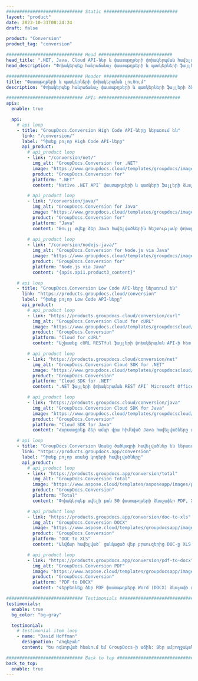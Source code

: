 ```yaml
---
############################# Static ############################
layout: "product"
date: 2023-10-31T08:24:24
draft: false

product: "Conversion"
product_tag: "conversion"

############################# Head ############################
head_title: ".NET, Java, Cloud API-ներ և փաստաթղթերի փոխակերպման հավելվածներ GroupDocs-ի կողմից"
head_description: "Փոխակերպեք հանրաճանաչ փաստաթղթերի և պատկերների ֆայլերի ձևաչափերը ցանկացած հարթակում հավելվածների և api-ի վրա հիմնված լուծումներով:"

############################# Header ############################
title: "Փաստաթղթերի և պատկերների փոխակերպման լուծում"
description: "Փոխակերպեք հանրաճանաչ փաստաթղթերի և պատկերների ֆայլերի ձևաչափերը ցանկացած հարթակում հավելվածների և api-ի վրա հիմնված լուծումներով:"

############################# APIs ###############################
apis:
  enable: true

  api:
    # api loop
    - title: "GroupDocs.Conversion High Code API-ները ներառում են"
      link: "/conversion/"
      label: "Դիտեք բոլոր High Code API-ները"
      api_product:
        # api_product loop
        - link: "/conversion/net/"
          img_alt: "GroupDocs.Conversion for .NET"
          image: "https://www.groupdocs.cloud/templates/groupdocs/images/product-logos/groupdocs-conversion-net.png"
          product: "GroupDocs.Conversion for"
          platform: ".NET"
          content: "Native .NET API՝ փաստաթղթերի և պատկերի ֆայլերի ձևաչափերը ճշգրիտ փոխակերպելու համար ցանկացած տեսակի .NET հավելվածում: Աջակցում է փոխակերպման ընթացքում պատկերի ջրանիշներ ավելացնելուն:"

        # api_product loop
        - link: "/conversion/java/"
          img_alt: "GroupDocs.Conversion for Java"
          image: "https://www.groupdocs.cloud/templates/groupdocs/images/product-logos/groupdocs-conversion-java.png"
          product: "GroupDocs.Conversion for"
          platform: "Java"
          content: "Թույլ տվեք ձեր Java հավելվածներին հեշտությամբ փոխարկել բոլոր արդյունաբերական ստանդարտ փաստաթղթերի ձևաչափերը, ներառյալ Microsoft Office, PDF, HTML, պատկերներ և շատ ուրիշներ:"
          
        # api_product loop
        - link: "/conversion/nodejs-java/"
          img_alt: "GroupDocs.Conversion for Node.js via Java"
          image: "https://www.groupdocs.cloud/templates/groupdocs/images/product-logos/groupdocs-conversion-nodejs-java.png"
          product: "GroupDocs.Conversion for"
          platform: "Node.js via Java"
          content: "{apis.api1.product3_content}"

    # api loop
    - title: "GroupDocs.Conversion Low Code API-ները ներառում են"
      link: "https://products.groupdocs.cloud/conversion"
      label: "Դիտեք բոլոր Low Code API-ները"
      api_product:
        # api_product loop
        - link: "https://products.groupdocs.cloud/conversion/curl"
          img_alt: "GroupDocs.Conversion Cloud for cURL"
          image: "https://www.groupdocs.cloud/templates/groupdocscloud/images/sdk/272x272/groupdocs_conversion-for-curl.png"
          product: "GroupDocs.Conversion"
          platform: "Cloud for cURL"
          content: "Աշխատեք cURL RESTful ֆայլերի փոխակերպման API-ի հետ՝ հեշտությամբ փոխակերպելու Microsoft Office, PDF, Email, Project, HTML և այլ սովորական ֆայլերի ձևաչափեր ձեր հավելվածներում:"

        # api_product loop
        - link: "https://products.groupdocs.cloud/conversion/net"
          img_alt: "GroupDocs.Conversion Cloud SDK for .NET"
          image: "https://www.groupdocs.cloud/templates/groupdocscloud/images/sdk/272x272/groupdocs_conversion-for-net.png"
          product: "GroupDocs.Conversion"
          platform: "Cloud SDK for .NET"
          content: ".NET ֆայլերի փոխակերպման REST API՝ Microsoft Office, PDF, Email, Project, HTML և այլ սովորական ֆայլերի ձևաչափեր հեշտությամբ փոխարկելու համար Cloud SDK-ի միջոցով ցանկացած հարթակում:"

        # api_product loop
        - link: "https://products.groupdocs.cloud/conversion/java"
          img_alt: "GroupDocs.Conversion Cloud SDK for Java"
          image: "https://www.groupdocs.cloud/templates/groupdocscloud/images/sdk/272x272/groupdocs_conversion-for-java.png"
          product: "GroupDocs.Conversion"
          platform: "Cloud SDK for Java"
          content: "Հարստացրեք ձեր ամպի վրա հիմնված Java հավելվածները փաստաթղթերի փոխակերպման առաջադեմ գործառույթներով ցանկացած հարթակում, որը կարող է զանգահարել REST API:"

    # api loop
    - title: "GroupDocs.Conversion Առանց ծածկագրի հավելվածներ են ներառված"
      link: "https://products.groupdocs.app/conversion"
      label: "Դիտեք բոլոր առանց կոդերի հավելվածները"
      api_product:
        # api_product loop
        - link: "https://products.groupdocs.app/conversion/total"
          img_alt: "GroupDocs.Conversion Total"
          image: "https://www.aspose.cloud/templates/asposeapp/images/products/logo/aspose_conversion-app.png"
          product: "GroupDocs.Conversion"
          platform: "Total"
          content: "Փոխակերպեք ավելի քան 50 փաստաթղթերի ձևաչափեր PDF, XLSX, DOCX, XPS, HTML և այլն:"

        # api_product loop
        - link: "https://products.groupdocs.app/conversion/doc-to-xls"
          img_alt: "GroupDocs.Conversion DOCX"
          image: "https://www.aspose.cloud/templates/groupdocsapp/images/products/logo/groupdocs_words-app.png"
          product: "GroupDocs.Conversion"
          platform: "DOC to XLS"
          content: "Անվճար հավելված՝ ցանկացած վեբ բրաուզերից DOC-ը XLS ձևաչափի փոխարկելու համար:"

        # api_product loop
        - link: "https://products.groupdocs.app/conversion/pdf-to-docx"
          img_alt: "GroupDocs.Conversion PDF"
          image: "https://www.aspose.cloud/templates/groupdocsapp/images/products/logo/groupdocs_pdf-app.png"
          product: "GroupDocs.Conversion"
          platform: "PDF to DOCX"
          content: "Վերբեռնեք ձեր PDF փաստաթղթերը Word (DOCX) ձևաչափի անխափան փոխակերպման համար:"

############################# Testimonials ###############################
testimonials:
  enable: true
  bg_color: "bg-gray"

  testimonial:
    # testimonial item loop
    - name: "David Hoffman"
      designation: "Հոգեբան"
      content: "Ես ոգևորված հետևում եմ GroupDocs-ի աճին: Ձեր ամբողջական թիմի արձագանքողությունն ինձ մեծապես օգնեց, երբ ես GroupDocs-ում ինչ-որ մեկի հետ խոսում եմ, կարող եմ երաշխավորել, որ ինչ-որ մեկը լսում է և անում է, որ ինչ-որ բան տեղի ունենա:"

############################# Back to top ###############################
back_to_top:
  enable: true
---
```


